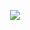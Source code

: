 <p align="center"><img src="(https://media.discordapp.net/attachments/972589733786058843/1105533891529425046/vivaidi-low-resolution-logo-black-on-white-background.png?width=1370&height=1028)"></p>
